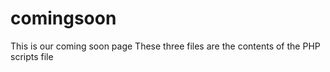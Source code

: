 # comingsoon
This is our coming soon page
These three files are the contents of the PHP scripts file
